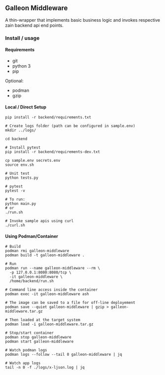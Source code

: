 ## Galleon Middleware

A thin-wrapper that implements basic business logic and invokes respective zain backend api end points.

### Install / usage

#### Requirements

- git
- python 3
- pip

Optional:

- podman
- gzip


#### Local / Direct Setup

```
pip install -r backend/requirements.txt

# Create logs folder (path can be configured in sample.env)
mkdir ../logs/

cd backend 

# Install pytest
pip install -r backend/requirements-dev.txt 

cp sample.env secrets.env
source env.sh

# Unit test
python tests.py

# pytest
pytest -v

# To run:
python main.py
# or 
./run.sh

# Invoke sample apis using curl
./curl.sh
```

#### Using Podman/Container

```
# Build
podman rmi galleon-middleware
podman build -t galleon-middleware .

# Run 
podman run --name galleon-middleware --rm \
  -p 127.0.0.1:8080:8080/tcp \
  -it galleon-middleware \
  /home/backend/run.sh
  
# Command line access inside the container
podman exec -it galleon-middleware ash

# The image can be saved to a file for off-line deployement
podman save --quiet galleon-middleware | gzip > galleon-middleware.tar.gz

# Then loaded at the target system
podman load -i galleon-middleware.tar.gz

# Stop/start container
podman stop galleon-middleware
podman start galleon-middleware

# Watch podman logs
podman logs --follow --tail 0 galleon-middleware | jq

# Watch app logs
tail -n 0 -f ./logs/x-ljson.log | jq
```


